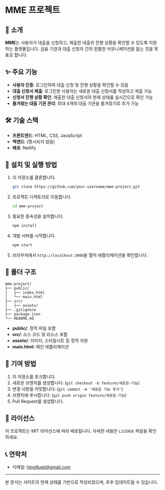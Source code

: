 # MME 프로젝트

## 📌 소개
**MME**는 사용자가 대출을 신청하고, 제출한 대출의 진행 상황을 확인할 수 있도록 지원하는 플랫폼입니다. 금융 기관과 대출 신청자 간의 원활한 커뮤니케이션을 돕는 것을 목표로 합니다.

## ✨ 주요 기능
- **사용자 인증**: 로그인하여 대출 신청 및 진행 상황을 확인할 수 있음
- **대출 신청서 제출**: 로그인한 사용자는 새로운 대출 신청서를 작성하고 제출 가능
- **신청서 진행 상황 확인**: 제출한 대출 신청서의 현재 상태를 실시간으로 확인 가능
- **즐겨찾는 대출 기관 관리**: 최대 4개의 대출 기관을 즐겨찾기로 추가 가능

## 🛠 기술 스택
- **프론트엔드**: HTML, CSS, JavaScript
- **백엔드**: (명시되지 않음)
- **배포**: Netlify

## 🚀 설치 및 실행 방법
1. 이 저장소를 클론합니다.
   ```bash
   git clone https://github.com/your-username/mme-project.git
   ```
2. 프로젝트 디렉토리로 이동합니다.
   ```bash
   cd mme-project
   ```
3. 필요한 종속성을 설치합니다.
   ```bash
   npm install
   ```
4. 개발 서버를 시작합니다.
   ```bash
   npm start
   ```
5. 브라우저에서 `http://localhost:3000`을 열어 애플리케이션을 확인합니다.

## 📂 폴더 구조
```plaintext
mme-project/
├── public/
│   ├── index.html
│   └── main.html
├── src/
│   ├── assets/
├── .gitignore
├── package.json
└── README.md
```
- **public/**: 정적 파일 포함
- **src/**: 소스 코드 및 리소스 포함
- **assets/**: 이미지, 스타일시트 등 정적 자원
- **main.html**: 메인 애플리케이션

## 🤝 기여 방법
1. 이 저장소를 포크합니다.
2. 새로운 브랜치를 생성합니다: (`git checkout -b feature/새로운-기능`)
3. 변경 사항을 커밋합니다: (`git commit -m '새로운 기능 추가'`)
4. 브랜치에 푸시합니다: (`git push origin feature/새로운-기능`)
5. Pull Request를 생성합니다.

## 📜 라이선스
이 프로젝트는 MIT 라이선스에 따라 배포됩니다. 자세한 내용은 `LICENSE` 파일을 확인하세요.

## 📞 연락처
- 이메일: hing9ugii@gmail.com

---
본 문서는 사이트의 현재 상태를 기반으로 작성되었으며, 추후 업데이트될 수 있습니다.

